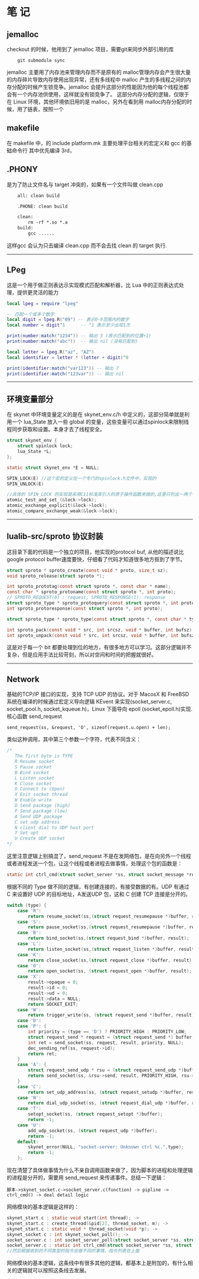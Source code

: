 # 笔 记

##  jemalloc
checkout 的时候，他用到了 jemalloc 项目，需要git来同步外部引用的库
```shell
    git submodule sync 
```
jemalloc 主要用了内存池来管理内存而不是原有的 malloc管理内存会产生很大量的内存碎片导致内存使用出现异常，还有多线程中 malloc 产生的多线程之间的内存分配的时候产生锁竞争。jemalloc 会提升这部分的性能因为他的每个线程池都会有一个内存池供使用，这样就没有锁竞争了。
这部分内存分配的逻辑，仅限于在 Linux 环境，其他环境依旧用的是 malloc，另外在看到用 malloc内存分配的时候，用了链表，按照一个


## makefile
在 makefile 中，的 include platform.mk 主要处理平台相关的宏定义和 gcc 的基础命令行
其中优先编译 3rd，

## .PHONY
是为了防止文件名与 target 冲突的，如果有一个文件叫做 clean.cpp
```makefile
    all: clean build

    .PHONE: clean build 

    clean:
        rm -rf *.so *.a 
    build:
        gcc ......
```
这样gcc 会认为只去编译 clean.cpp 而不会去找 clean 的 target 执行.

----

## LPeg
这是一个用于做正则表达示实现模式匹配和解析器，比 Lua 中的正则表达式处理，提供更灵活的能力
```lua
local lpeg = require "lpeg"

-- 匹配一个或多个数字
local digit = lpeg.R("09") -- 表示0-9范围内的数字
local number = digit^1      -- ^1 表示至少出现1次

print(number:match("1234")) -- 输出 5 (表示匹配到的位置+1)
print(number:match("abc"))  -- 输出 nil (没有匹配到)
```

```lua
local letter = lpeg.R("az", "AZ")
local identifier = letter * (letter + digit)^0

print(identifier:match("var123")) -- 输出 7
print(identifier:match("123var")) -- 输出 nil

```

---

## 环境变量部分

在 skynet 中环境变量定义的是在 skynet_env.c/h 中定义的，这部分简单就是利用一个 lua_State 放入一些 global 的变量，这些变量可以通过spinlock来限制线程同步获取和设置。本身才去了线程安全。

```C
struct skynet_env {
	struct spinlock lock;
	lua_State *L;
};

static struct skynet_env *E = NULL;

SPIN_LOCK(E) //这个宏的定义在一个专门的spinlock.h文件中，实现的
SPIN_UNLOCK(E)

//具体的 SPIN_LOCK 的实现是采用C11标准库引入的原子操作函数来做的,这里只列出一两个调用的方式
atomic_test_and_set_(&lock->lock);
atomic_exchange_explicit(&lock->lock);
atomic_compare_exchange_weak(&lock->lock);
```

---

## lualib-src/sproto 协议封装
这目录下面的代码是一个独立的项目，他实现的protocol buf, 从他的描述说比 google protocol buffer速度要快，仔细看了代码才知道很多地方抠到了字节。
```C
struct sproto * sproto_create(const void * proto, size_t sz);
void sproto_release(struct sproto *);

int sproto_prototag(const struct sproto *, const char * name);
const char * sproto_protoname(const struct sproto *, int proto);
// SPROTO_REQUEST(0) : request, SPROTO_RESPONSE(1): response
struct sproto_type * sproto_protoquery(const struct sproto *, int proto, int what);
int sproto_protoresponse(const struct sproto *, int proto);

struct sproto_type * sproto_type(const struct sproto *, const char * type_name);

int sproto_pack(const void * src, int srcsz, void * buffer, int bufsz);
int sproto_unpack(const void * src, int srcsz, void * buffer, int bufsz);
```
这是对于每一个 bit 都要处理到位的地方，有很多地方可以学习。这部分逻辑并不复杂，但是应用手法比较苛刻，所以对空间和时间的把握就很好。

---

## Network
 基础的TCP/IP 接口的实现，支持 TCP UDP 的协议。对于 MacosX 和 FreeBSD 系统在编译的时候通过宏定义导向逻辑 KEvent 来实现(socket_server.c, socket_pool.h, socket_kqueue.h)，Linux 下面导向 epoll (socket_epoll.h)实现. 核心函数 send_request

 ```
 send_request(ss, &request, 'O', sizeof(request.u.open) + len); 
 ```
 类似这种调用，其中第三个参数一个字符，代表不同含义：
 ```C
 /*
	The first byte is TYPE
	R Resume socket
	S Pause socket
	B Bind socket
	L Listen socket
	K Close socket
	O Connect to (Open)
	X Exit socket thread
	W Enable write
	D Send package (high)
	P Send package (low)
	A Send UDP package
	C set udp address
	N client dial to UDP host port
	T Set opt
	U Create UDP socket
 */
 ```

 这里注意逻辑上别搞混了，send_request 不是在发网络包，是在向另外一个线程或者进程发送一个包，让这个线程或者进程去做事情，处理这个包的函数是：
 ```C
static int ctrl_cmd(struct socket_server *ss, struct socket_message *result); 
 ```
 根据不同的 Type 做不同的逻辑，有创建连接的，有接受数据的有。UDP 有通过 C 来设置好 UDP 的目标地址，A发送UDP 包，这和 C 创建 TCP 连接是分开的。

```C
switch (type) {
	case 'R':
		return resume_socket(ss,(struct request_resumepause *)buffer, result);
	case 'S':
		return pause_socket(ss,(struct request_resumepause *)buffer, result);
	case 'B':
		return bind_socket(ss,(struct request_bind *)buffer, result);
	case 'L':
		return listen_socket(ss,(struct request_listen *)buffer, result);
	case 'K':
		return close_socket(ss,(struct request_close *)buffer, result);
	case 'O':
		return open_socket(ss, (struct request_open *)buffer, result);
	case 'X':
		result->opaque = 0;
		result->id = 0;
		result->ud = 0;
		result->data = NULL;
		return SOCKET_EXIT;
	case 'W':
		return trigger_write(ss, (struct request_send *)buffer, result);
	case 'D':
	case 'P': {
		int priority = (type == 'D') ? PRIORITY_HIGH : PRIORITY_LOW;
		struct request_send * request = (struct request_send *) buffer;
		int ret = send_socket(ss, request, result, priority, NULL);
		dec_sending_ref(ss, request->id);
		return ret;
	}
	case 'A': {
		struct request_send_udp * rsu = (struct request_send_udp *)buffer;
		return send_socket(ss, &rsu->send, result, PRIORITY_HIGH, rsu->address);
	}
	case 'C':
		return set_udp_address(ss, (struct request_setudp *)buffer, result);
	case 'N':
		return dial_udp_socket(ss, (struct request_dial_udp *)buffer, result);
	case 'T':
		setopt_socket(ss, (struct request_setopt *)buffer);
		return -1;
	case 'U':
		add_udp_socket(ss, (struct request_udp *)buffer);
		return -1;
	default:
		skynet_error(NULL, "socket-server: Unknown ctrl %c.",type);
		return -1;
	};
```
现在清楚了具体做事情为什么不亲自调用函数来做了，因为脚本的进程和处理逻辑的进程是分开的，需要用 send_request 来传递事件。总结一下逻辑：

    脚本->skynet_socket.c->socket_server.c(function) -> pipline -> ctrl_cmd() -> deal detail logic

网络模块的基本逻辑是这样的：
```C
skynet_start.c : static void start(int thread); -> 
skynet_start.c : create_thread(&pid[2], thread_socket, m); ->
skynet_start.c : static void * thread_socket(void *p); ->
skynet_socket.c : int skynet_socket_poll(); ->
socket_server.c : int socket_server_poll(struct socket_server *ss, struct socket_message * result, int * more); ->
socket_server.c : static int ctrl_cmd(struct socket_server *ss, struct socket_message *result); ->
//然后根据收到的不同类型的指令去做不同的事情，指令列表在上面
```
网络模块的基本逻辑，这条线中有很多其他的逻辑，都基本上是附加的，有什么相关的逻辑就可以按照这条线去发展。
